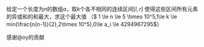给定一个长度为$n$的数组$a$，取$k$个各不相同的连续区间$[l,r]$ 使得这些区间所有元素的异或和的和最大，求这个最大值
（$ 1 \le n \le 5 \times 10^5,1\le k \le min(\frac{n(n-1)}{2},2\times 10^5),0\le  a_i \le 4294967295$）

感谢@oy的贡献
